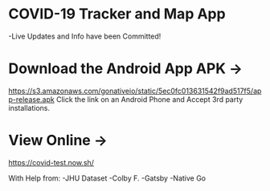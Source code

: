 # COVID-19 Tracker and Map App
-Live Updates and Info have been Committed!

# Download the Android App APK -> 
 https://s3.amazonaws.com/gonativeio/static/5ec0fc013631542f9ad517f5/app-release.apk
 Click the link on an Android Phone and Accept 3rd party installations.
 
# View Online -> 
 https://covid-test.now.sh/


With Help from:
 -JHU Dataset
 -Colby F.
 -Gatsby
 -Native Go
 



